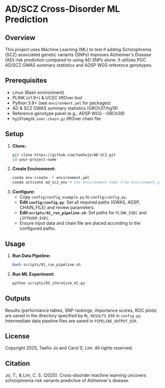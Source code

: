 # AD/SCZ Cross-Disorder ML Prediction

## Overview

This project uses Machine Learning (ML) to test if adding Schizophrenia (SCZ) associated genetic variants (SNPs) improves Alzheimer's Disease (AD) risk prediction compared to using AD SNPs alone. It utilizes PGC AD/SCZ GWAS summary statistics and ADSP WGS reference genotypes. 

## Prerequisites

* Linux (Bash environment)
* PLINK (v1.9+) & UCSC liftOver tool
* Python 3.8+ (see `environment.yml` for packages)
* AD & SCZ GWAS summary statistics (GRCh37/hg19)
* Reference genotype panel (e.g., ADSP WGS - GRCh38)
* `hg19ToHg38.over.chain.gz` liftOver chain file

## Setup

1.  **Clone:**
    ```bash
    git clone https://github.com/taehojo/AD-SCZ.git
    cd your-project-name
    ```
2.  **Create Environment:**
    ```bash
    conda env create -f environment.yml
    conda activate ad_scz_env # Use environment name from environment.yml
    ```
3.  **Configure:**
    * Copy `config/config_example.py` to `config/config.py`.
    * **Edit `config/config.py`**: Set all required paths (GWAS, ADSP, CHAIN_FILE) and review parameters.
    * **Edit `scripts/01_run_pipeline.sh`**: Set paths for `PLINK_EXEC` and `LIFTOVER_EXEC`.
    * Ensure input data and chain file are placed according to the configured paths.

## Usage

1.  **Run Data Pipeline:**
    ```bash
    bash scripts/01_run_pipeline.sh
    ```
2.  **Run ML Experiment:**
    ```bash
    python scripts/03_iterative_ml.py
    ```

## Outputs

Results (performance tables, SNP rankings, importance scores, ROC plots) are saved in the directory specified by `ML_RESULTS_DIR` in `config.py`. Intermediate data pipeline files are saved in `PIPELINE_OUTPUT_DIR`.

## License

Copyright 2025, Taeho Jo and Carol S. Lim. All rights reserved.

## Citation

Jo, T., & Lim, C. S. (2025). Cross-disorder machine learning uncovers schizophrenia risk variants predictive of Alzheimer's disease.
